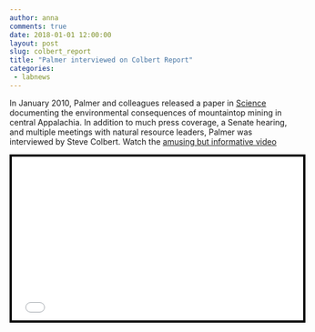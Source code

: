 ```yaml
---
author: anna
comments: true
date: 2018-01-01 12:00:00
layout: post
slug: colbert_report
title: "Palmer interviewed on Colbert Report"
categories:
 - labnews
---
```


In January 2010, Palmer and colleagues released a paper in [Science](http://science.sciencemag.org/content/327/5962/148.full) documenting the environmental consequences of mountaintop mining in central Appalachia.  In addition to much press coverage, a Senate hearing, and multiple meetings with natural resource leaders, Palmer was interviewed by Steve Colbert. Watch the [amusing but informative video](http://www.cc.com/video-clips/6s93dq/the-colbert-report-coal-comfort---margaret-palmer)

<div style="background-color:#000000;width:520px;"><div style="padding:4px;"><iframe src="//media.mtvnservices.com/embed/mgid:arc:video:comedycentral.com:259c1062-ed01-11e0-aca6-0026b9414f30" width="512" height="288" frameborder="0" allowfullscreen="true"></iframe></div></div>
